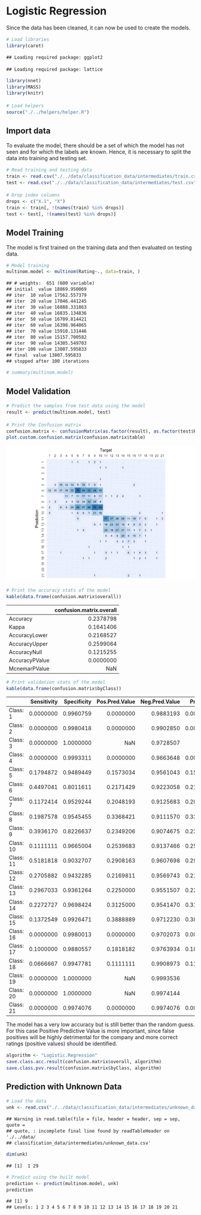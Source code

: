 # Logistic Regression

Since the data has been cleaned, it can now be used to create the
models.

``` r
# Load libraries
library(caret)
```

    ## Loading required package: ggplot2

    ## Loading required package: lattice

``` r
library(nnet)
library(MASS)
library(knitr)

# Load helpers
source("./../helpers/helper.R")
```

## Import data

To evaluate the model, there should be a set of which the model has not
seen and for which the labels are known. Hence, it is necessary to split
the data into training and testing set.

``` r
# Read training and testing data
train <- read.csv("./../data/classification_data/intermediates/train.csv")
test <- read.csv("./../data/classification_data/intermediates/test.csv")

# Drop index columns
drops <- c("X.1", "X")
train <- train[, !(names(train) %in% drops)]
test <- test[, !(names(test) %in% drops)]
```

## Model Training

The model is first trained on the training data and then evaluated on
testing data.

``` r
# Model training
multinom.model <- multinom(Rating~., data=train, )
```

    ## # weights:  651 (600 variable)
    ## initial  value 18869.950069 
    ## iter  10 value 17562.557379
    ## iter  20 value 17046.441245
    ## iter  30 value 16888.331863
    ## iter  40 value 16835.134836
    ## iter  50 value 16709.814421
    ## iter  60 value 16398.964065
    ## iter  70 value 15910.131446
    ## iter  80 value 15157.700582
    ## iter  90 value 14305.549703
    ## iter 100 value 13807.595833
    ## final  value 13807.595833 
    ## stopped after 100 iterations

``` r
# summary(multinom.model)
```

## Model Validation

``` r
# Predict the samples from test data using the model
result <- predict(multinom.model, test)

# Print the Confusion matrix
confusion.matrix <- confusionMatrix(as.factor(result), as.factor(test$Rating))
plot.custom.confusion.matrix(confusion.matrix$table)
```

![](class_logistic_regression_files/figure-gfm/unnamed-chunk-5-1.png)<!-- -->

``` r
# Print the accuracy stats of the model
kable(data.frame(confusion.matrix$overall))
```

|                | confusion.matrix.overall |
|:---------------|-------------------------:|
| Accuracy       |                0.2378798 |
| Kappa          |                0.1641406 |
| AccuracyLower  |                0.2168527 |
| AccuracyUpper  |                0.2599064 |
| AccuracyNull   |                0.1215255 |
| AccuracyPValue |                0.0000000 |
| McnemarPValue  |                      NaN |

``` r
# Print validation stats of the model
kable(data.frame(confusion.matrix$byClass))
```

|           | Sensitivity | Specificity | Pos.Pred.Value | Neg.Pred.Value | Precision |    Recall |        F1 | Prevalence | Detection.Rate | Detection.Prevalence | Balanced.Accuracy |
|:----------|------------:|------------:|---------------:|---------------:|----------:|----------:|----------:|-----------:|---------------:|---------------------:|------------------:|
| Class: 1  |   0.0000000 |   0.9960759 |      0.0000000 |      0.9883193 | 0.0000000 | 0.0000000 |       NaN |  0.0116354 |      0.0000000 |            0.0038785 |         0.4980379 |
| Class: 2  |   0.0000000 |   0.9980418 |      0.0000000 |      0.9902850 | 0.0000000 | 0.0000000 |       NaN |  0.0096962 |      0.0000000 |            0.0019392 |         0.4990209 |
| Class: 3  |   0.0000000 |   1.0000000 |            NaN |      0.9728507 |        NA | 0.0000000 |        NA |  0.0271493 |      0.0000000 |            0.0000000 |         0.5000000 |
| Class: 4  |   0.0000000 |   0.9993311 |      0.0000000 |      0.9663648 | 0.0000000 | 0.0000000 |       NaN |  0.0336134 |      0.0000000 |            0.0006464 |         0.4996656 |
| Class: 5  |   0.1794872 |   0.9489449 |      0.1573034 |      0.9561043 | 0.1573034 | 0.1794872 | 0.1676647 |  0.0504202 |      0.0090498 |            0.0575307 |         0.5642160 |
| Class: 6  |   0.4497041 |   0.8011611 |      0.2171429 |      0.9223058 | 0.2171429 | 0.4497041 | 0.2928709 |  0.1092437 |      0.0491273 |            0.2262443 |         0.6254326 |
| Class: 7  |   0.1172414 |   0.9529244 |      0.2048193 |      0.9125683 | 0.2048193 | 0.1172414 | 0.1491228 |  0.0937298 |      0.0109890 |            0.0536522 |         0.5350829 |
| Class: 8  |   0.1987578 |   0.9545455 |      0.3368421 |      0.9111570 | 0.3368421 | 0.1987578 | 0.2500000 |  0.1040724 |      0.0206852 |            0.0614092 |         0.5766516 |
| Class: 9  |   0.3936170 |   0.8226637 |      0.2349206 |      0.9074675 | 0.2349206 | 0.3936170 | 0.2942346 |  0.1215255 |      0.0478345 |            0.2036199 |         0.6081404 |
| Class: 10 |   0.1111111 |   0.9665004 |      0.2539683 |      0.9137466 | 0.2539683 | 0.1111111 | 0.1545894 |  0.0930834 |      0.0103426 |            0.0407240 |         0.5388057 |
| Class: 11 |   0.5181818 |   0.9032707 |      0.2908163 |      0.9607698 | 0.2908163 | 0.5181818 | 0.3725490 |  0.0711054 |      0.0368455 |            0.1266968 |         0.7107263 |
| Class: 12 |   0.2705882 |   0.9432285 |      0.2169811 |      0.9569743 | 0.2169811 | 0.2705882 | 0.2408377 |  0.0549451 |      0.0148675 |            0.0685197 |         0.6069083 |
| Class: 13 |   0.2967033 |   0.9361264 |      0.2250000 |      0.9551507 | 0.2250000 | 0.2967033 | 0.2559242 |  0.0588235 |      0.0174531 |            0.0775695 |         0.6164148 |
| Class: 14 |   0.2272727 |   0.9698424 |      0.3125000 |      0.9541470 | 0.3125000 | 0.2272727 | 0.2631579 |  0.0568843 |      0.0129282 |            0.0413704 |         0.5985575 |
| Class: 15 |   0.1372549 |   0.9926471 |      0.3888889 |      0.9712230 | 0.3888889 | 0.1372549 | 0.2028986 |  0.0329670 |      0.0045249 |            0.0116354 |         0.5649510 |
| Class: 16 |   0.0000000 |   0.9980013 |      0.0000000 |      0.9702073 | 0.0000000 | 0.0000000 |       NaN |  0.0297350 |      0.0000000 |            0.0019392 |         0.4990007 |
| Class: 17 |   0.1000000 |   0.9880557 |      0.1818182 |      0.9763934 | 0.1818182 | 0.1000000 | 0.1290323 |  0.0258565 |      0.0025856 |            0.0142211 |         0.5440279 |
| Class: 18 |   0.0666667 |   0.9947781 |      0.1111111 |      0.9908973 | 0.1111111 | 0.0666667 | 0.0833333 |  0.0096962 |      0.0006464 |            0.0058177 |         0.5307224 |
| Class: 19 |   0.0000000 |   1.0000000 |            NaN |      0.9993536 |        NA | 0.0000000 |        NA |  0.0006464 |      0.0000000 |            0.0000000 |         0.5000000 |
| Class: 20 |   0.0000000 |   1.0000000 |            NaN |      0.9974144 |        NA | 0.0000000 |        NA |  0.0025856 |      0.0000000 |            0.0000000 |         0.5000000 |
| Class: 21 |   0.0000000 |   0.9974076 |      0.0000000 |      0.9974076 | 0.0000000 | 0.0000000 |       NaN |  0.0025856 |      0.0000000 |            0.0025856 |         0.4987038 |

The model has a very low accuracy but is still better than the random
guess. For this case Positive Predictive Value is more important, since
false positives will be highly detrimental for the company and more
correct ratings (positive values) should be identified.

``` r
algorithm <- "Logistic.Regression"
save.class.acc.result(confusion.matrix$overall, algorithm)
save.class.pvv.result(confusion.matrix$byClass, algorithm)
```

## Prediction with Unknown Data

``` r
# Load the data
unk <- read.csv("./../data/classification_data/intermediates/unknown_data.csv")
```

    ## Warning in read.table(file = file, header = header, sep = sep, quote =
    ## quote, : incomplete final line found by readTableHeader on './../data/
    ## classification_data/intermediates/unknown_data.csv'

``` r
dim(unk)
```

    ## [1]  1 29

``` r
# Predict using the built model
prediction <- predict(multinom.model, unk)
prediction
```

    ## [1] 9
    ## Levels: 1 2 3 4 5 6 7 8 9 10 11 12 13 14 15 16 17 18 19 20 21
